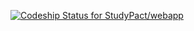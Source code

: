 [ ![Codeship Status for StudyPact/webapp](https://codeship.com/projects/056550b0-4ea7-0132-13bf-323959f31113/status)](https://codeship.com/projects/47769)